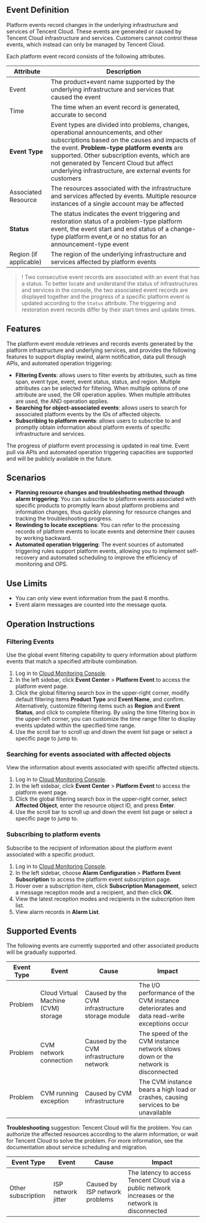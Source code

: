 ## Event Definition
Platform events record changes in the underlying infrastructure and services of Tencent Cloud. These events are generated or caused by Tencent Cloud infrastructure and services. Customers cannot control these events, which instead can only be managed by Tencent Cloud.

Each platform event record consists of the following attributes.

| Attribute | Description |
| -------- | ---------------------------------------- |
| Event | The product+event name supported by the underlying infrastructure and services that caused the event |
| Time | The time when an event record is generated, accurate to second |
| **Event Type** | Event types are divided into problems, changes, operational announcements, and other subscriptions based on the causes and impacts of the event. **Problem-type platform events** are supported. Other subscription events, which are not generated by Tencent Cloud but affect underlying infrastructure, are external events for customers |
| Associated Resource | The resources associated with the infrastructure and services affected by events. Multiple resource instances of a single account may be affected |
| **Status** | The status indicates the event triggering and restoration status of a problem-type platform event, the event start and end status of a change-type platform event,e or no status for an announcement-type event |
| Region (if applicable) | The region of the underlying infrastructure and services affected by platform events |

>! Two consecutive event records are associated with an event that has a status. To better locate and understand the status of infrastructures and services in the console, the two associated event records are displayed together and the progress of a specific platform event is updated according to the `Status` attribute. The triggering and restoration event records differ by their start times and update times.



## Features
The platform event module retrieves and records events generated by the platform infrastructure and underlying services, and provides the following features to support display rewind, alarm notification, data pull through APIs, and automated operation triggering:
- **Filtering Events**: allows users to filter events by attributes, such as time span, event type, event, event status, status, and region. Multiple attributes can be selected for filtering. When multiple options of one attribute are used, the OR operation applies. When multiple attributes are used, the AND operation applies.
- **Searching for object-associated events**: allows users to search for associated platform events by the IDs of affected objects.
- **Subscribing to platform events**: allows users to subscribe to and promptly obtain information about platform events of specific infrastructure and services.

The progress of platform event processing is updated in real time. Event pull via APIs and automated operation triggering capacities are supported and will be publicly available in the future.



## Scenarios
- **Planning resource changes and troubleshooting method through alarm triggering**: You can subscribe to platform events associated with specific products to promptly learn about platform problems and information changes, thus quickly planning for resource changes and tracking the troubleshooting progress.
- **Rewinding to locate exceptions**: You can refer to the processing records of platform events to locate events and determine their causes by working backward.
- **Automated operation triggering**: The event sources of automated triggering rules support platform events, allowing you to implement self-recovery and automated scheduling to improve the efficiency of monitoring and OPS.



## Use Limits
- You can only view event information from the past 6 months.
- Event alarm messages are counted into the message quota.



## Operation Instructions
### Filtering Events
Use the global event filtering capability to query information about platform events that match a specified attribute combination.
1. Log in to [Cloud Monitoring Console](https://console.cloud.tencent.com/monitor/overview).
2. In the left sidebar, click **Event Center** > **Platform Event** to access the platform event page.
3. Click the global filtering search box in the upper-right corner, modify default filtering items **Product Type** and **Event Name**, and confirm. Alternatively, customize filtering items such as **Region** and **Event Status**, and click to complete filtering. By using the time filtering box in the upper-left corner, you can customize the time range filter to display events updated within the specified time range.
4. Use the scroll bar to scroll up and down the event list page or select a specific page to jump to.

### Searching for events associated with affected objects
View the information about events associated with specific affected objects.
1. Log in to [Cloud Monitoring Console](https://console.cloud.tencent.com/monitor/overview).
2. In the left sidebar, click **Event Center** > **Platform Event** to access the platform event page.
3. Click the global filtering search box in the upper-right corner, select **Affected Object**, enter the resource object ID, and press **Enter**.
4. Use the scroll bar to scroll up and down the event list page or select a specific page to jump to.

### Subscribing to platform events
Subscribe to the recipient of information about the platform event associated with a specific product.
1. Log in to [Cloud Monitoring Console](https://console.cloud.tencent.com/monitor/overview).
2. In the left sidebar, choose **Alarm Configuration** > **Platform Event Subscription** to access the platform event subscription page.
3. Hover over a subscription item, click **Subscription Management**, select a message reception mode and a recipient, and then click **OK**.
4. View the latest reception modes and recipients in the subscription item list.
5. View alarm records in **Alarm List**.



## Supported Events
The following events are currently supported and other associated products will be gradually supported.

| Event Type | Event | Cause | Impact |
| ---- | ---------- | -------------- | -------------------- |
| Problem | Cloud Virtual Machine (CVM) storage | Caused by the CVM infrastructure storage module | The I/O performance of the CVM instance deteriorates and data read-write exceptions occur |
| Problem | CVM network connection | Caused by the CVM infrastructure network | The speed of the CVM instance network slows down or the network is disconnected |
| Problem | CVM running exception | Caused by CVM infrastructure | The CVM instance bears a high load or crashes, causing services to be unavailable |

**Troubleshooting** suggestion: Tencent Cloud will fix the problem. You can authorize the affected resources according to the alarm information, or wait for Tencent Cloud to solve the problem. For more information, see the documentation about service scheduling and migration.




| Event Type | Event | Cause | Impact |
| ---- | ------- | --------- | ------------------ |
| Other subscription | ISP network jitter | Caused by ISP network problems | The latency to access Tencent Cloud via a public network increases or the network is disconnected |


